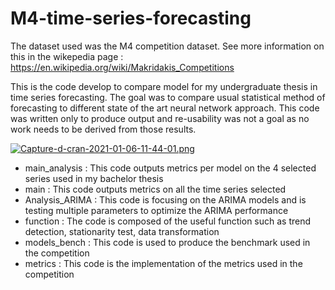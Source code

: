 # M4-time-series-forecasting
The dataset used was the M4 competition dataset. See more information on this in the wikepedia page : https://en.wikipedia.org/wiki/Makridakis_Competitions

This is the code develop to compare model for my undergraduate thesis in time series forecasting. The goal was to compare usual statistical method of forecasting to different state of the art neural network approach.
This code was written only to produce output and re-usability was not a goal as no work needs to be derived from those results. 

[![Capture-d-cran-2021-01-06-11-44-01.png](https://i.postimg.cc/NfLwrcCs/Capture-d-cran-2021-01-06-11-44-01.png)](https://postimg.cc/PPG7BBk9)

- main_analysis : This code outputs  metrics per model on the 4 selected series used in my bachelor thesis
- main : This code outputs metrics on all the time series selected
- Analysis_ARIMA : This code is focusing on the ARIMA models and is testing multiple parameters to optimize the ARIMA performance
- function : The code is composed of the useful function such as trend detection, stationarity test, data transformation
- models_bench : This code is used to produce the benchmark used in the competition 
- metrics : This code is the implementation of the metrics used in the competition

